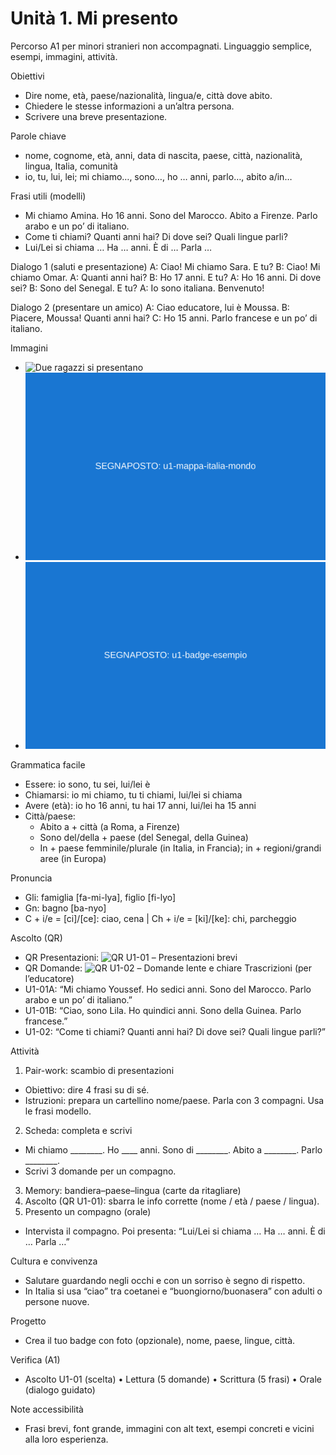 # Unità 1. Mi presento
Percorso A1 per minori stranieri non accompagnati. Linguaggio semplice, esempi, immagini, attività.

Obiettivi
- Dire nome, età, paese/nazionalità, lingua/e, città dove abito.
- Chiedere le stesse informazioni a un’altra persona.
- Scrivere una breve presentazione.

Parole chiave
- nome, cognome, età, anni, data di nascita, paese, città, nazionalità, lingua, Italia, comunità
- io, tu, lui, lei; mi chiamo…, sono…, ho … anni, parlo…, abito a/in…

Frasi utili (modelli)
- Mi chiamo Amina. Ho 16 anni. Sono del Marocco. Abito a Firenze. Parlo arabo e un po’ di italiano.
- Come ti chiami? Quanti anni hai? Di dove sei? Quali lingue parli?
- Lui/Lei si chiama … Ha … anni. È di … Parla …

Dialogo 1 (saluti e presentazione)
A: Ciao! Mi chiamo Sara. E tu?
B: Ciao! Mi chiamo Omar.
A: Quanti anni hai?
B: Ho 17 anni. E tu?
A: Ho 16 anni. Di dove sei?
B: Sono del Senegal. E tu?
A: Io sono italiana. Benvenuto!

Dialogo 2 (presentare un amico)
A: Ciao educatore, lui è Moussa.
B: Piacere, Moussa! Quanti anni hai?
C: Ho 15 anni. Parlo francese e un po’ di italiano.

Immagini
- ![Due ragazzi si presentano](../../assets/images/u1-saluto.svg)
- ![Mappa con frecce verso l’Italia](../../assets/images/u1-mappa-italia-mondo.svg)
- ![Esempio di badge con nome, paese e lingue](../../assets/images/u1-badge-esempio.svg)

Grammatica facile
- Essere: io sono, tu sei, lui/lei è
- Chiamarsi: io mi chiamo, tu ti chiami, lui/lei si chiama
- Avere (età): io ho 16 anni, tu hai 17 anni, lui/lei ha 15 anni
- Città/paese:
  - Abito a + città (a Roma, a Firenze)
  - Sono del/della + paese (del Senegal, della Guinea)
  - In + paese femminile/plurale (in Italia, in Francia); in + regioni/grandi aree (in Europa)

Pronuncia
- Gli: famiglia [fa-mi-lya], figlio [fi-lyo]
- Gn: bagno [ba-nyo]
- C + i/e = [ci]/[ce]: ciao, cena | Ch + i/e = [ki]/[ke]: chi, parcheggio

Ascolto (QR)
- QR Presentazioni: ![QR U1-01](../../assets/qrcodes/U1-01.png) – Presentazioni brevi
- QR Domande: ![QR U1-02](../../assets/qrcodes/U1-02.png) – Domande lente e chiare
Trascrizioni (per l’educatore)
- U1-01A: “Mi chiamo Youssef. Ho sedici anni. Sono del Marocco. Parlo arabo e un po’ di italiano.”
- U1-01B: “Ciao, sono Lila. Ho quindici anni. Sono della Guinea. Parlo francese.”
- U1-02: “Come ti chiami? Quanti anni hai? Di dove sei? Quali lingue parli?”

Attività
1) Pair-work: scambio di presentazioni
- Obiettivo: dire 4 frasi su di sé.
- Istruzioni: prepara un cartellino nome/paese. Parla con 3 compagni. Usa le frasi modello.
2) Scheda: completa e scrivi
- Mi chiamo ________. Ho ____ anni. Sono di ________. Abito a ________. Parlo ________.
- Scrivi 3 domande per un compagno.
3) Memory: bandiera–paese–lingua (carte da ritagliare)
4) Ascolto (QR U1-01): sbarra le info corrette (nome / età / paese / lingua).
5) Presento un compagno (orale)
- Intervista il compagno. Poi presenta: “Lui/Lei si chiama … Ha … anni. È di … Parla …”

Cultura e convivenza
- Salutare guardando negli occhi e con un sorriso è segno di rispetto.
- In Italia si usa “ciao” tra coetanei e “buongiorno/buonasera” con adulti o persone nuove.

Progetto
- Crea il tuo badge con foto (opzionale), nome, paese, lingue, città.

Verifica (A1)
- Ascolto U1-01 (scelta) • Lettura (5 domande) • Scrittura (5 frasi) • Orale (dialogo guidato)

Note accessibilità
- Frasi brevi, font grande, immagini con alt text, esempi concreti e vicini alla loro esperienza.